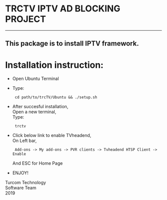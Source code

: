 # TRCTV IPTV AD BLOCKING PROJECT
------------------------------
## This package is to install IPTV framework.

# Installation instruction:
	
- Open Ubuntu Terminal
- Type:

	   cd path/to/trcTV/Ubuntu && ./setup.sh
- After succesful installation,
		<br>
	   Open a new terminal,
		<br>
	   Type:

	   trctv
- Click below link to enable TVheadend,
		<br>
	   On Left bar,
		<br>

	   Add-ons -> My add-ons -> PVR clients -> Tvheadend HTSP Client -> Enable
		

	And ESC for Home Page 
- ENJOY!

Turcom Technology
<br>
Software Team
<br>
2019
